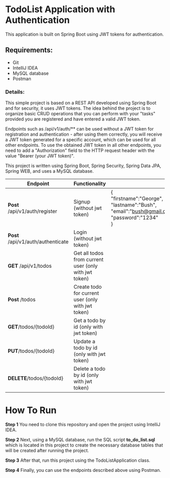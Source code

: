 # TodoList Application with Authentication

This application is built on Spring Boot using JWT tokens for authentication.

## Requirements:
* Git
* IntelliJ IDEA
* MySQL database
* Postman

### Details:
This simple project is based on a REST API developed using Spring Boot and for security, it uses JWT tokens. The idea behind the project is to organize basic CRUD operations that you can perform with your "tasks" provided you are registered and have entered a valid JWT token.

Endpoints such as /api/v1/auth/** can be used without a JWT token for registration and authentication - after using them correctly, you will receive a JWT token generated for a specific account, which can be used for all other endpoints.
To use the obtained JWT token in all other endpoints, you need to add a "Authorization" field to the HTTP request header with the value "Bearer (your JWT token)".

This project is written using Spring Boot, Spring Security, Spring Data JPA, Spring WEB, and uses a MySQL database.


| Endpoint                           | Functionality                                          |                                                                                                              |                                  |
|------------------------------------|--------------------------------------------------------|--------------------------------------------------------------------------------------------------------------|----------------------------------|
| **Post** /api/v1/auth/register     | Signup (without jwt token)                             | {<br/>"firstname":"George",<br/>"lastname":"Bush",<br/>"email":"bush@gmail.com",<br/>"password":"1234"<br/>} | {<br/>"token":"your token"<br/>} |
| **Post** /api/v1/auth/authenticate | Login (without jwt token)                              |                                                                                                              |                                  |
| **GET** /api/v1/todos              | Get all todos from current user (only with jwt token)  |                                                                                                              |                                  |
| **Post** /todos                    | Create todo for current user (only with jwt token)     |                                                                                                              |                                  |
| **GET**/todos/{todoId}             | Get a todo by id (only with jwt token)                 |                                                                                                              |                                  |
| **PUT**/todos/{todoId}             | Update a todo by id (only with jwt token)              |                                                                                                              |                                  |
| **DELETE**/todos/{todoId}          | Delete a todo by id (only with jwt token)              |                                                                                                              |                                  |



# How To Run

**Step 1**
You need to clone this repository and open the project using IntelliJ IDEA.

**Step 2**
Next, using a MySQL database, run the SQL script **to_do_list.sql** which is located in this project to create the necessary database tables
that will be created after running the project.

**Step 3**
After that, run this project using the TodoListApplication class.

**Step 4**
Finally, you can use the endpoints described above using Postman.